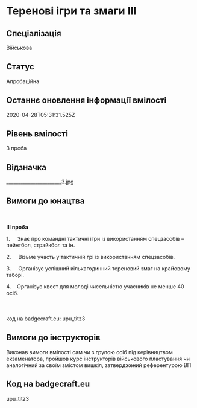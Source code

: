 # Теренові ігри та змаги ІІІ

## Спеціалізація

Військова

## Статус

Апробаційна

## Останнє оновлення інформації вмілості

2020-04-28T05:31:31.525Z

## Рівень вмілості

3 проба

## Відзначка

_______________________3.jpg

## Вимоги до юнацтва

<p>&nbsp;</p><p><b>ІІІ проба</b></p><p>1.&nbsp;&nbsp;&nbsp;&nbsp; Знає про командні тактичні ігри із використанням спецзасобів – пейнтбол, страйкбол та ін.</p><p>2.&nbsp;&nbsp;&nbsp;&nbsp; Візьме участь у тактичній грі із використанням спецзасобів.</p><p>3.&nbsp;&nbsp;&nbsp;&nbsp; Організує успішний кількагодинний тереновий змаг на крайовому таборі.</p>4.&nbsp; &nbsp;&nbsp;Організує квест для молоді чисельністю учасників не менше 40 осіб.<br><br><br><br>код на badgecraft.eu: upu_titz3<br>

## Вимоги до інструкторів

Виконав вимоги вмілості сам чи з групою осіб&nbsp;під керівництвом екзаменатора, пройшов курс інструкторів військового пластування чи аналогічний за своїм змістом вишкіл, затверджений референтурою ВП

## Код на badgecraft.eu

upu_titz3